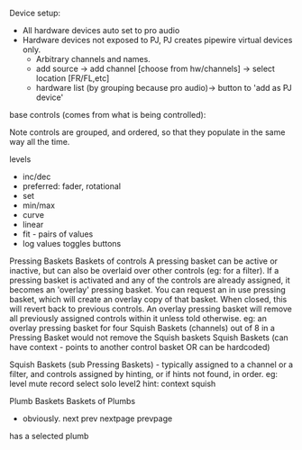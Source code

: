 Device setup:
* All hardware devices auto set to pro audio
* Hardware devices not exposed to PJ, PJ creates pipewire virtual devices only.
  * Arbitrary channels and names.
  * add source -> add channel [choose from hw/channels] -> select location [FR/FL,etc]
  * hardware list (by grouping because pro audio)-> button to 'add as PJ device'


base controls (comes from what is being controlled):

Note controls are grouped, and ordered, so that they populate in the same way all the time.


levels 
 - inc/dec
 - preferred: fader, rotational
 - set
  - min/max
  - curve
   - linear
   - fit
    - pairs of values 
   - log
values
toggles
buttons


Pressing Baskets
 Baskets of controls
 A pressing basket can be active or inactive, but can also be overlaid over other controls (eg: for a filter). If a pressing basket is activated and any of the controls are already assigned, it becomes an 'overlay' pressing basket. You can request an in use pressing basket, which will create an overlay copy of that basket. When closed, this will revert back to previous controls. An overlay pressing basket will remove all previously assigned controls within it unless told otherwise. 
 eg: an overlay pressing basket for four Squish Baskets (channels) out of 8 in a Pressing Basket would not remove the Squish baskets 
Squish Baskets (can have context - points to another control basket OR can be hardcoded)
      

Squish Baskets (sub Pressing Baskets) - typically assigned to a channel or a filter, and controls assigned by hinting, or if hints not found, in order.
eg:
   level
   mute
   record
   select
   solo
   level2
   hint: context squish


Plumb Baskets
 Baskets of Plumbs
  - obviously.
 next
 prev
 nextpage
 prevpage

has a selected plumb
